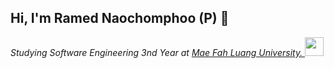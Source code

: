## Hi, I'm Ramed Naochomphoo (P) 👋

<p><em>Studying Software Engineering 3nd Year at <a href="https://en.mfu.ac.th/home.html"> Mae Fah Luang University.
</a><img src="https://giphy.com/stickers/cat-coko-mixflavor-duX0jtSZeJXm3zCi7E" width="30"> </em></p>
